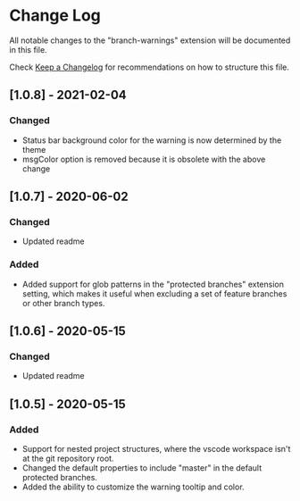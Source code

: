 # Change Log
All notable changes to the "branch-warnings" extension will be documented in this file.

Check [Keep a Changelog](http://keepachangelog.com/) for recommendations on how to structure this file.

## [1.0.8] - 2021-02-04
### Changed
- Status bar background color for the warning is now determined by the theme
- msgColor option is removed because it is obsolete with the above change

## [1.0.7] - 2020-06-02
### Changed
- Updated readme
### Added
- Added support for glob patterns in the "protected branches" extension setting, which makes it useful when excluding a set of feature branches or other branch types. 

## [1.0.6] - 2020-05-15
### Changed
- Updated readme

## [1.0.5] - 2020-05-15
### Added
- Support for nested project structures, where the vscode workspace isn't at the git repository root. 
- Changed the default properties to include "master" in the default protected branches. 
- Added the ability to customize the warning tooltip and color. 